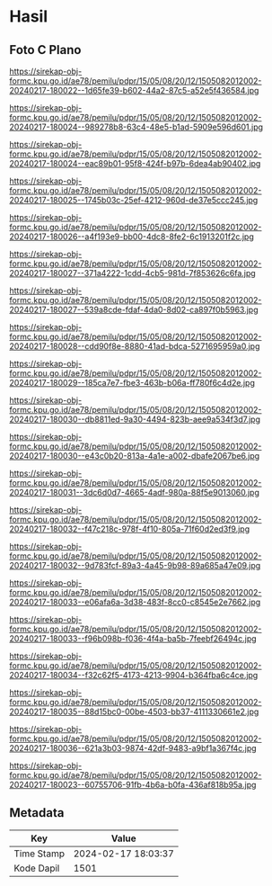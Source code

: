 # Hasil

## Foto C Plano

https://sirekap-obj-formc.kpu.go.id/ae78/pemilu/pdpr/15/05/08/20/12/1505082012002-20240217-180022--1d65fe39-b602-44a2-87c5-a52e5f436584.jpg

https://sirekap-obj-formc.kpu.go.id/ae78/pemilu/pdpr/15/05/08/20/12/1505082012002-20240217-180024--989278b8-63c4-48e5-b1ad-5909e596d601.jpg

https://sirekap-obj-formc.kpu.go.id/ae78/pemilu/pdpr/15/05/08/20/12/1505082012002-20240217-180024--eac89b01-95f8-424f-b97b-6dea4ab90402.jpg

https://sirekap-obj-formc.kpu.go.id/ae78/pemilu/pdpr/15/05/08/20/12/1505082012002-20240217-180025--1745b03c-25ef-4212-960d-de37e5ccc245.jpg

https://sirekap-obj-formc.kpu.go.id/ae78/pemilu/pdpr/15/05/08/20/12/1505082012002-20240217-180026--a4f193e9-bb00-4dc8-8fe2-6c1913201f2c.jpg

https://sirekap-obj-formc.kpu.go.id/ae78/pemilu/pdpr/15/05/08/20/12/1505082012002-20240217-180027--371a4222-1cdd-4cb5-981d-7f853626c6fa.jpg

https://sirekap-obj-formc.kpu.go.id/ae78/pemilu/pdpr/15/05/08/20/12/1505082012002-20240217-180027--539a8cde-fdaf-4da0-8d02-ca897f0b5963.jpg

https://sirekap-obj-formc.kpu.go.id/ae78/pemilu/pdpr/15/05/08/20/12/1505082012002-20240217-180028--cdd90f8e-8880-41ad-bdca-5271695959a0.jpg

https://sirekap-obj-formc.kpu.go.id/ae78/pemilu/pdpr/15/05/08/20/12/1505082012002-20240217-180029--185ca7e7-fbe3-463b-b06a-ff780f6c4d2e.jpg

https://sirekap-obj-formc.kpu.go.id/ae78/pemilu/pdpr/15/05/08/20/12/1505082012002-20240217-180030--db8811ed-9a30-4494-823b-aee9a534f3d7.jpg

https://sirekap-obj-formc.kpu.go.id/ae78/pemilu/pdpr/15/05/08/20/12/1505082012002-20240217-180030--e43c0b20-813a-4a1e-a002-dbafe2067be6.jpg

https://sirekap-obj-formc.kpu.go.id/ae78/pemilu/pdpr/15/05/08/20/12/1505082012002-20240217-180031--3dc6d0d7-4665-4adf-980a-88f5e9013060.jpg

https://sirekap-obj-formc.kpu.go.id/ae78/pemilu/pdpr/15/05/08/20/12/1505082012002-20240217-180032--f47c218c-978f-4f10-805a-71f60d2ed3f9.jpg

https://sirekap-obj-formc.kpu.go.id/ae78/pemilu/pdpr/15/05/08/20/12/1505082012002-20240217-180032--9d783fcf-89a3-4a45-9b98-89a685a47e09.jpg

https://sirekap-obj-formc.kpu.go.id/ae78/pemilu/pdpr/15/05/08/20/12/1505082012002-20240217-180033--e06afa6a-3d38-483f-8cc0-c8545e2e7662.jpg

https://sirekap-obj-formc.kpu.go.id/ae78/pemilu/pdpr/15/05/08/20/12/1505082012002-20240217-180033--f96b098b-f036-4f4a-ba5b-7feebf26494c.jpg

https://sirekap-obj-formc.kpu.go.id/ae78/pemilu/pdpr/15/05/08/20/12/1505082012002-20240217-180034--f32c62f5-4173-4213-9904-b364fba6c4ce.jpg

https://sirekap-obj-formc.kpu.go.id/ae78/pemilu/pdpr/15/05/08/20/12/1505082012002-20240217-180035--88d15bc0-00be-4503-bb37-4111330661e2.jpg

https://sirekap-obj-formc.kpu.go.id/ae78/pemilu/pdpr/15/05/08/20/12/1505082012002-20240217-180036--621a3b03-9874-42df-9483-a9bf1a367f4c.jpg

https://sirekap-obj-formc.kpu.go.id/ae78/pemilu/pdpr/15/05/08/20/12/1505082012002-20240217-180023--60755706-91fb-4b6a-b0fa-436af818b95a.jpg


## Metadata

| Key        | Value               |
| ---------- | ------------------- |
| Time Stamp | 2024-02-17 18:03:37 |
| Kode Dapil | 1501                |



